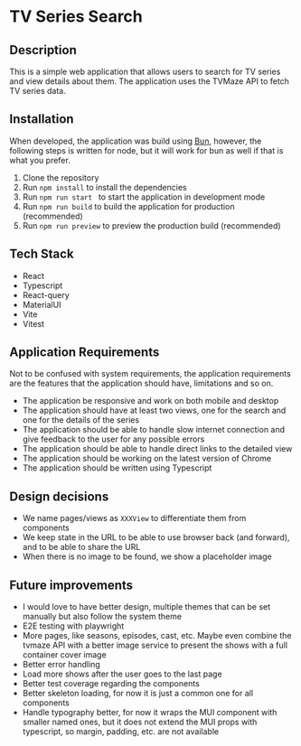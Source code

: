 # TV Series Search

## Description

This is a simple web application that allows users to search for TV series and view details about them. The application uses the TVMaze API to fetch TV series data.

## Installation

When developed, the application was build using [Bun](https://bun.sh), however, the following steps is written for node, but it will work for bun as well if that is what you prefer.

1. Clone the repository
2. Run `npm install` to install the dependencies
3. Run `npm run start ` to start the application in development mode
4. Run `npm run build` to build the application for production (recommended)
5. Run `npm run preview` to preview the production build (recommended)

## Tech Stack

- React
- Typescript
- React-query
- MaterialUI
- Vite
- Vitest

## Application Requirements

Not to be confused with system requirements, the application requirements are the features that the application should have, limitations and so on.

- The application be responsive and work on both mobile and desktop
- The application should have at least two views, one for the search and one for the details of the series
- The application should be able to handle slow internet connection and give feedback to the user for any possible errors
- The application should be able to handle direct links to the detailed view
- The application should be working on the latest version of Chrome
- The application should be written using Typescript

## Design decisions

- We name pages/views as `XXXView` to differentiate them from components
- We keep state in the URL to be able to use browser back (and forward), and to be able to share the URL
- When there is no image to be found, we show a placeholder image

## Future improvements

- I would love to have better design, multiple themes that can be set manually but also follow the system theme
- E2E testing with playwright
- More pages, like seasons, episodes, cast, etc. Maybe even combine the tvmaze API with a better image service to present the shows with a full container cover image
- Better error handling
- Load more shows after the user goes to the last page
- Better test coverage regarding the components
- Better skeleton loading, for now it is just a common one for all components
- Handle typography better, for now it wraps the MUI component with smaller named ones, but it does not extend the MUI props with typescript, so margin, padding, etc. are not available
